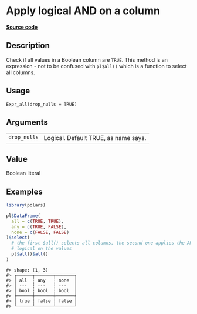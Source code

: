 

# Apply logical AND on a column

[**Source code**](https://github.com/pola-rs/r-polars/tree/main/R/expr__expr.R#L581)

## Description

Check if all values in a Boolean column are <code>TRUE</code>. This
method is an expression - not to be confused with <code>pl$all()</code>
which is a function to select all columns.

## Usage

<pre><code class='language-R'>Expr_all(drop_nulls = TRUE)
</code></pre>

## Arguments

<table>
<tr>
<td style="white-space: nowrap; font-family: monospace; vertical-align: top">
<code id="Expr_all_:_drop_nulls">drop_nulls</code>
</td>
<td>
Logical. Default TRUE, as name says.
</td>
</tr>
</table>

## Value

Boolean literal

## Examples

``` r
library(polars)

pl$DataFrame(
  all = c(TRUE, TRUE),
  any = c(TRUE, FALSE),
  none = c(FALSE, FALSE)
)$select(
  # the first $all() selects all columns, the second one applies the AND
  # logical on the values
  pl$all()$all()
)
```

    #> shape: (1, 3)
    #> ┌──────┬───────┬───────┐
    #> │ all  ┆ any   ┆ none  │
    #> │ ---  ┆ ---   ┆ ---   │
    #> │ bool ┆ bool  ┆ bool  │
    #> ╞══════╪═══════╪═══════╡
    #> │ true ┆ false ┆ false │
    #> └──────┴───────┴───────┘
